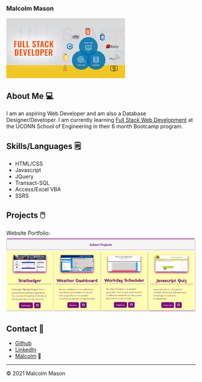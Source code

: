 ### Malcolm Mason

![Header Image](header.jpg)

## About Me 💻

I am an aspiring Web Developer and am also a Database Designer/Developer. I am currently learning [Full Stack Web Development](https://bootcamp.uconn.edu/) at the UCONN School of Engineering in their 6 month Bootcamp program.

## Skills/Languages 🗒️
- HTML/CSS
- Javascript
- JQuery
- Transact-SQL
- Access/Excel VBA
- SSRS

## Projects 🖱️
Website Portfolio: ![portfolio](portfolio.JPG)

## Contact 📱

- [Github](https://github.com/malmason) 
- [LinkedIn](https://www.linkedin.com/in/malcolm-mason-1491a31b9/) 
- [Malcolm](mailto:malmason66@gmail.com) 📧

---
&copy; 2021 Malcolm Mason
<!--
**malmason/malmason** is a ✨ _special_ ✨ repository because its `README.md` (this file) appears on your GitHub profile.

Here are some ideas to get you started:

- 🔭 I’m currently working on ...
- 🌱 I’m currently learning ...
- 👯 I’m looking to collaborate on ...
- 🤔 I’m looking for help with ...
- 💬 Ask me about ...
- 📫 How to reach me: ...
- 😄 Pronouns: ...
- ⚡ Fun fact: ...
-->
